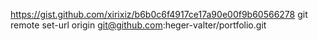 https://gist.github.com/xirixiz/b6b0c6f4917ce17a90e00f9b60566278
git remote set-url origin git@github.com:heger-valter/portfolio.git
